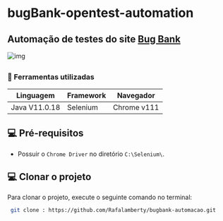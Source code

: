 # bugBank-opentest-automation

## Automação de testes do site <a href="https://bugbank.netlify.app/" target="_blank">Bug Bank</a> 

![img](https://user-images.githubusercontent.com/66036208/229676246-9b113f03-21d2-4252-979d-0687b6fec496.png)


##

###  📝 Ferramentas utilizadas
| Linguagem     | Framework         | Navegador      |
|---------------|-------------------|----------------|
| Java V11.0.18   | Selenium  | Chrome v111    |

## 💻 Pré-requisitos

* Possuir o `Chrome Driver` no diretório `C:\Selenium\`.

## 💻 Clonar o projeto

Para clonar o projeto, execute o seguinte comando no terminal:

``` bash
 git clone : https://github.com/Rafalamberty/bugbank-automacao.git



